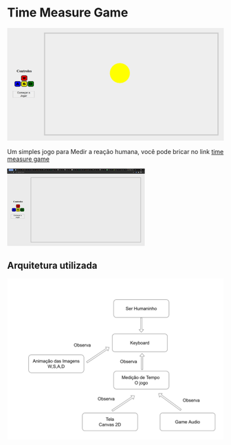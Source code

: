 # Time Measure Game

![](docs/time_measure_print.png)

Um simples jogo para Medir a reação humana, você pode
bricar no link [time measure game](https://samuel-cavalcanti.github.io/time_measure_game_UFRN)

![demo](docs/demo.gif)


## Arquitetura utilizada

![arch](docs/time_measure_app.png)